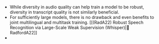 - While diversity in audio quality can help train a model to be robust, diversity in transcript quality is not similarly beneficial.
-  For sufficiently large models, there is no drawback and even benefits to joint multilingual and multitask training. [[(RadA22) Robust Speech Recognition via Large-Scale Weak Supervision (Whisper)|🔬RadfordA22]]
- 